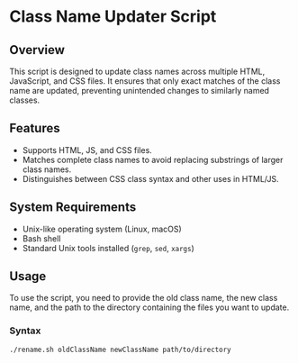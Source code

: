 # Class Name Updater Script

## Overview
This script is designed to update class names across multiple HTML, JavaScript, and CSS files. It ensures that only exact matches of the class name are updated, preventing unintended changes to similarly named classes.

## Features
- Supports HTML, JS, and CSS files.
- Matches complete class names to avoid replacing substrings of larger class names.
- Distinguishes between CSS class syntax and other uses in HTML/JS.

## System Requirements
- Unix-like operating system (Linux, macOS)
- Bash shell
- Standard Unix tools installed (`grep`, `sed`, `xargs`)

## Usage
To use the script, you need to provide the old class name, the new class name, and the path to the directory containing the files you want to update.

### Syntax
```bash
./rename.sh oldClassName newClassName path/to/directory

